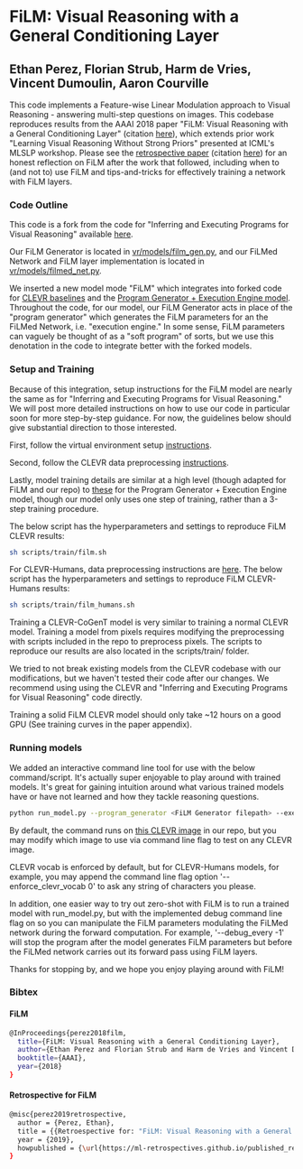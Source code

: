 # FiLM: Visual Reasoning with a General Conditioning Layer

## Ethan Perez, Florian Strub, Harm de Vries, Vincent Dumoulin, Aaron Courville

This code implements a Feature-wise Linear Modulation approach to Visual Reasoning - answering multi-step questions on images. This codebase reproduces results from the AAAI 2018 paper "FiLM: Visual Reasoning with a General Conditioning Layer" (citation [here](https://github.com/ethanjperez/film#film)), which extends prior work "Learning Visual Reasoning Without Strong Priors" presented at ICML's MLSLP workshop. Please see the [retrospective paper](https://ml-retrospectives.github.io/neurips2019/accepted_retrospectives/2019/film/) (citation [here](https://github.com/ethanjperez/film#retrospective-for-film)) for an honest reflection on FiLM after the work that followed, including when to (and not to) use FiLM and tips-and-tricks for effectively training a network with FiLM layers.

### Code Outline

This code is a fork from the code for "Inferring and Executing Programs for Visual Reasoning" available [here](https://github.com/facebookresearch/clevr-iep).

Our FiLM Generator is located in [vr/models/film_gen.py](https://github.com/ethanjperez/film/blob/master/vr/models/film_gen.py), and our FiLMed Network and FiLM layer implementation is located in [vr/models/filmed_net.py](https://github.com/ethanjperez/film/blob/master/vr/models/filmed_net.py).

We inserted a new model mode "FiLM" which integrates into forked code for [CLEVR baselines](https://arxiv.org/abs/1612.06890) and the [Program Generator + Execution Engine model](https://arxiv.org/abs/1705.03633). Throughout the code, for our model, our FiLM Generator acts in place of the "program generator" which generates the FiLM parameters for an the FiLMed Network, i.e. "execution engine." In some sense, FiLM parameters can vaguely be thought of as a "soft program" of sorts, but we use this denotation in the code to integrate better with the forked models.

### Setup and Training

Because of this integration, setup instructions for the FiLM model are nearly the same as for "Inferring and Executing Programs for Visual Reasoning." We will post more detailed instructions on how to use our code in particular soon for more step-by-step guidance. For now, the guidelines below should give substantial direction to those interested.

First, follow the virtual environment setup [instructions](https://github.com/facebookresearch/clevr-iep#setup).

Second, follow the CLEVR data preprocessing [instructions](https://github.com/facebookresearch/clevr-iep/blob/master/TRAINING.md#preprocessing-clevr).

Lastly, model training details are similar at a high level (though adapted for FiLM and our repo) to [these](https://github.com/facebookresearch/clevr-iep/blob/master/TRAINING.md#training-on-clevr) for the Program Generator + Execution Engine model, though our model only uses one step of training, rather than a 3-step training procedure.

The below script has the hyperparameters and settings to reproduce FiLM CLEVR results:
```bash
sh scripts/train/film.sh
```


For CLEVR-Humans, data preprocessing instructions are [here](https://github.com/facebookresearch/clevr-iep/blob/master/TRAINING.md#preprocessing-clevr-humans).
The below script has the hyperparameters and settings to reproduce FiLM CLEVR-Humans results:
```bash
sh scripts/train/film_humans.sh
```


Training a CLEVR-CoGenT model is very similar to training a normal CLEVR model. Training a model from pixels requires modifying the preprocessing with scripts included in the repo to preprocess pixels. The scripts to reproduce our results are also located in the scripts/train/ folder.

We tried to not break existing models from the CLEVR codebase with our modifications, but we haven't tested their code after our changes. We recommend using using the CLEVR and "Inferring and Executing Programs for Visual Reasoning" code directly.

Training a solid FiLM CLEVR model should only take ~12 hours on a good GPU (See training curves in the paper appendix).

### Running models

We added an interactive command line tool for use with the below command/script. It's actually super enjoyable to play around with trained models. It's great for gaining intuition around what various trained models have or have not learned and how they tackle reasoning questions.
```bash
python run_model.py --program_generator <FiLM Generator filepath> --execution_engine <FiLMed Network filepath>
```

By default, the command runs on [this CLEVR image](https://github.com/ethanjperez/film/blob/master/img/CLEVR_val_000017.png) in our repo, but you may modify which image to use via command line flag to test on any CLEVR image.

CLEVR vocab is enforced by default, but for CLEVR-Humans models, for example, you may append the command line flag option '--enforce_clevr_vocab 0' to ask any string of characters you please.

In addition, one easier way to try out zero-shot with FiLM is to run a trained model with run_model.py, but with the implemented debug command line flag on so you can manipulate the FiLM parameters modulating the FiLMed network during the forward computation. For example, '--debug_every -1' will stop the program after the model generates FiLM parameters but before the FiLMed network carries out its forward pass using FiLM layers.

Thanks for stopping by, and we hope you enjoy playing around with FiLM!

### Bibtex

#### FiLM
```bash
@InProceedings{perez2018film,
  title={FiLM: Visual Reasoning with a General Conditioning Layer},
  author={Ethan Perez and Florian Strub and Harm de Vries and Vincent Dumoulin and Aaron C. Courville},
  booktitle={AAAI},
  year={2018}
}
```

#### Retrospective for FiLM
```bash
@misc{perez2019retrospective,
  author = {Perez, Ethan},
  title = {{Retroespective for: "FiLM: Visual Reasoning with a General Conditioning Layer"}},
  year = {2019},
  howpublished = {\url{https://ml-retrospectives.github.io/published_retrospectives/2019/film/}},
}
```
